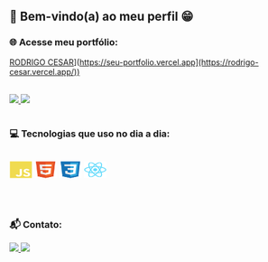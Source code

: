 ## 👋 Bem-vindo(a) ao meu perfil 😁

### 🌐 Acesse meu portfólio:

[RODRIGO CESAR]([https://img.shields.io/badge/-Portfólio-000?style=for-the-badge&logo=vercel&logoColor=white)](https://seu-portfolio.vercel.app](https://rodrigo-cesar.vercel.app/))

<br>

<div>
  <a href="https://github.com/rodrigocsar">
    <img height="180em" src="https://github-readme-stats.vercel.app/api?username=rodrigocsar&show_icons=true&theme=tokyonight&include_all_commits=true&count_private=true"/>
    <img height="180em" src="https://github-readme-stats.vercel.app/api/top-langs/?username=rodrigocsar&layout=compact&langs_count=6&theme=tokyonight"/>
  </a>
</div>

<br>

### 💻 Tecnologias que uso no dia a dia:

<div style="display: inline_block"><br>
  <img align="center" alt="Js" height="30" width="40" src="https://raw.githubusercontent.com/devicons/devicon/master/icons/javascript/javascript-plain.svg">
  <img align="center" alt="HTML" height="30" width="40" src="https://raw.githubusercontent.com/devicons/devicon/master/icons/html5/html5-original.svg">
  <img align="center" alt="CSS" height="30" width="40" src="https://raw.githubusercontent.com/devicons/devicon/master/icons/css3/css3-original.svg">
  <img align="center" alt="React" height="30" width="40" src="https://raw.githubusercontent.com/devicons/devicon/master/icons/react/react-original.svg">
</div>

<br><br>

### 📬 Contato:

<div> 
  <a href="mailto:rodrigocesar068@gmail.com" target="_blank">
    <img src="https://img.shields.io/badge/-Gmail-%23333?style=for-the-badge&logo=gmail&logoColor=white">
  </a>
  <a href="https://www.linkedin.com/in/rodrigocesars/" target="_blank">
    <img src="https://img.shields.io/badge/-LinkedIn-%230077B5?style=for-the-badge&logo=linkedin&logoColor=white">
  </a>
</div>
